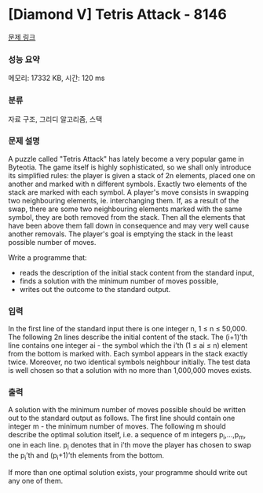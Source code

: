# [Diamond V] Tetris Attack - 8146 

[문제 링크](https://www.acmicpc.net/problem/8146) 

### 성능 요약

메모리: 17332 KB, 시간: 120 ms

### 분류

자료 구조, 그리디 알고리즘, 스택

### 문제 설명

<p>A puzzle called "Tetris Attack" has lately become a very popular game in Byteotia. The game itself is highly sophisticated, so we shall only introduce its simplified rules: the player is given a stack of 2n elements, placed one on another and marked with n different symbols. Exactly two elements of the stack are marked with each symbol. A player's move consists in swapping two neighbouring elements, ie. interchanging them. If, as a result of the swap, there are some two neighbouring elements marked with the same symbol, they are both removed from the stack. Then all the elements that have been above them fall down in consequence and may very well cause another removals. The player's goal is emptying the stack in the least possible number of moves.</p>

<p>
Write a programme that:</p>

<ul>
	<li>reads the description of the initial stack content from the standard input,</li>
	<li>finds a solution with the minimum number of moves possible,</li>
	<li>writes out the outcome to the standard output.</li>
</ul>

### 입력 

 <p>In the first line of the standard input there is one integer n, 1 ≤ n ≤ 50,000. The following 2n lines describe the initial content of the stack. The (i+1)’th line contains one integer ai - the symbol which the i’th (1 ≤ ai ≤ n) element from the bottom is marked with. Each symbol appears in the stack exactly twice. Moreover, no two identical symbols neighbour initially. The test data is well chosen so that a solution with no more than 1,000,000 moves exists.</p>

<p> </p>

### 출력 

 <p>A solution with the minimum number of moves possible should be written out to the standard output as follows. The first line should contain one integer m - the minimum number of moves. The following m should describe the optimal solution itself, i.e. a sequence of m integers p<sub>i</sub>,…,p<sub>m</sub>, one in each line. p<sub>i</sub> denotes that in i’th move the player has chosen to swap the p<sub>i</sub>’th and (p<sub>i</sub>+1)’th elements from the bottom.</p>

<p>If more than one optimal solution exists, your programme should write out any one of them.</p>

